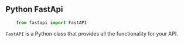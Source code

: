 ## Python FastApi

```python
    from fastapi import FastAPI
```

`FastAPI` is a Python class that provides all the functionality for your API.
